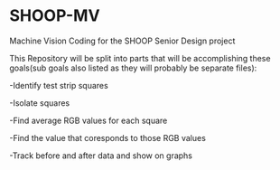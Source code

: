 # SHOOP-MV
Machine Vision Coding for the SHOOP Senior Design project

This Repository will be split into parts that will be accomplishing these goals(sub goals also listed as they will probably be separate files):

-Identify test strip squares

-Isolate squares

-Find average RGB values for each square

-Find the value that coresponds to those RGB values

-Track before and after data and show on graphs
